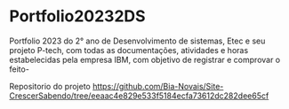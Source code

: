 # Portfolio20232DS
Portfolio 2023 do 2° ano de Desenvolvimento de sistemas, Etec e seu projeto P-tech, com todas as documentações, atividades e horas estabelecidas pela empresa IBM, com objetivo de registrar e comprovar o feito-

Repositorio do projeto https://github.com/Bia-Novais/Site-CrescerSabendo/tree/eeaac4e829e533f5184ecfa73612dc282dee65cf

